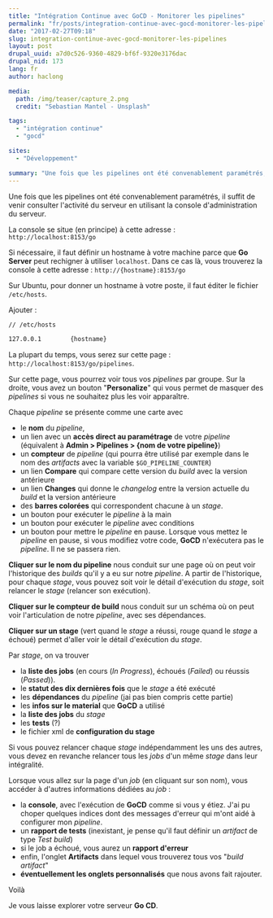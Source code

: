 ```yaml
---
title: "Intégration Continue avec GoCD - Monitorer les pipelines"
permalink: "fr/posts/integration-continue-avec-gocd-monitorer-les-pipelines.html"
date: "2017-02-27T09:18"
slug: integration-continue-avec-gocd-monitorer-les-pipelines
layout: post
drupal_uuid: a7d0c526-9360-4829-bf6f-9320e3176dac
drupal_nid: 173
lang: fr
author: haclong

media:
  path: /img/teaser/capture_2.png
  credit: "Sebastian Mantel - Unsplash"

tags:
  - "intégration continue"
  - "gocd"

sites:
  - "Développement"

summary: "Une fois que les pipelines ont été convenablement paramétrés, il suffit de venir consulter l'activité du serveur en utilisant la console d'administration du serveur."
---
```


Une fois que les pipelines ont été convenablement paramétrés, il suffit de venir consulter l'activité du serveur en utilisant la console d'administration du serveur.

La console se situe (en principe) à cette adresse : `http://localhost:8153/go`

Si nécessaire, il faut définir un hostname à votre machine parce que **Go Server** peut rechigner à utiliser `localhost`. Dans ce cas là, vous trouverez la console à cette adresse : `http://{hostname}:8153/go`

Sur Ubuntu, pour donner un hostname à votre poste, il faut éditer le fichier `/etc/hosts`.

Ajouter :

```sh
// /etc/hosts

127.0.0.1        {hostname}
```

La plupart du temps, vous serez sur cette page : `http://localhost:8153/go/pipelines`.

Sur cette page, vous pourrez voir tous vos *pipelines* par groupe. Sur la droite, vous avez un bouton "**Personalize**" qui vous permet de masquer des *pipelines* si vous ne souhaitez plus les voir apparaître.

Chaque *pipeline* se présente comme une carte avec

- le **nom** du *pipeline*,
- un lien avec un **accès direct au paramétrage** de votre *pipeline* (équivalent à **Admin > Pipelines > {nom de votre pipeline}**)
- un **compteur** de *pipeline* (qui pourra être utilisé par exemple dans le nom des *artifacts* avec la variable `$GO_PIPELINE_COUNTER`)
- un lien **Compare** qui compare cette version du *build* avec la version antérieure
- un lien **Changes** qui donne le *changelog* entre la version actuelle du *build* et la version antérieure
- des **barres colorées** qui correspondent chacune à un *stage*.
- un bouton pour exécuter le *pipeline* à la main
- un bouton pour exécuter le *pipeline* avec conditions
- un bouton pour mettre le *pipeline* en pause. Lorsque vous mettez le *pipeline* en pause, si vous modifiez votre code, **GoCD** n'exécutera pas le *pipeline*. Il ne se passera rien.

**Cliquer sur le nom du pipeline** nous conduit sur une page où on peut voir l'historique des *builds* qu'il y a eu sur notre *pipeline*. A partir de l'historique, pour chaque *stage*, vous pouvez soit voir le détail d'exécution du *stage*, soit relancer le *stage* (relancer son exécution).

**Cliquer sur le compteur de build** nous conduit sur un schéma où on peut voir l'articulation de notre *pipeline*, avec ses dépendances.

**Cliquer sur un stage** (vert quand le *stage* a réussi, rouge quand le *stage* a échoué) permet d'aller voir le détail d'exécution du *stage*.

Par *stage*, on va trouver

- la **liste des jobs** (en cours (*In Progress*), échoués (*Failed*) ou réussis (*Passed*)).
- le **statut des dix dernières fois** que le *stage* a été exécuté
- les **dépendances** du *pipeline* (jai pas bien compris cette partie)
- les **infos sur le material** que **GoCD** a utilisé
- la **liste des jobs** du *stage*
- les **tests** (?)
- le fichier xml de **configuration du stage**

Si vous pouvez relancer chaque *stage* indépendamment les uns des autres, vous devez en revanche relancer tous les *jobs* d'un même *stage* dans leur intégralité.

Lorsque vous allez sur la page d'un *job* (en cliquant sur son nom), vous accéder à d'autres informations dédiées au *job* :

- la **console**, avec l'exécution de **GoCD** comme si vous y étiez. J'ai pu choper quelques indices dont des messages d'erreur qui m'ont aidé à configurer mon *pipeline*.
- un **rapport de tests** (inexistant, je pense qu'il faut définir un *artifact* de type *Test build*)
- si le job a échoué, vous aurez un **rapport d'erreur**
- enfin, l'onglet **Artifacts** dans lequel vous trouverez tous vos "*build artifact*"
- **éventuellement les onglets personnalisés** que nous avons fait rajouter.

Voilà

Je vous laisse explorer votre serveur **Go CD**.
